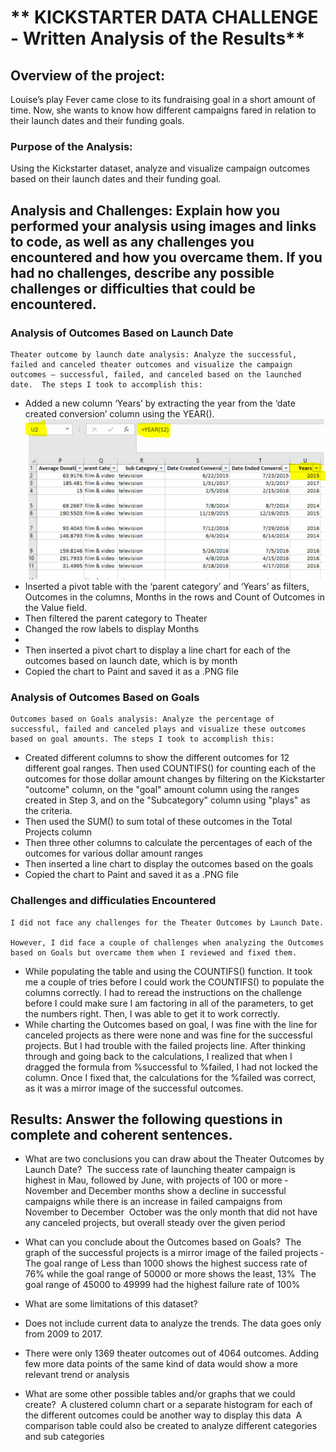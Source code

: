 #	** KICKSTARTER DATA CHALLENGE - Written Analysis of the Results**

##	**Overview of the project:**
Louise’s play Fever came close to its fundraising goal in a short amount of time. Now, she wants to know how different campaigns fared in relation to their launch dates and their funding goals. 

### 	**Purpose of the Analysis:**
Using the Kickstarter dataset, analyze and visualize campaign outcomes based on their launch dates and their funding goal.

##	Analysis and Challenges: Explain how you performed your analysis using images and links to code, as well as any challenges you encountered and how you overcame them. If you had no challenges, describe any possible challenges or difficulties that could be encountered.

### 	Analysis of Outcomes Based on Launch Date
	Theater outcome by launch date analysis: Analyze the successful, failed and canceled theater outcomes and visualize the campaign outcomes – successful, failed, and canceled based on the launched date.  The steps I took to accomplish this:
-	Added a new column ‘Years’ by extracting the year from the ‘date created conversion’ column using the YEAR().
![Analysis1a](https://github.com/veenapu/kickstarter-analysis/blob/main/Resources/Screenshots/Analysis%201a.png)	
-	Inserted a pivot table with the ‘parent category’ and ‘Years’ as filters, Outcomes in the columns, Months in the rows and Count of Outcomes in the Value field.
-	Then filtered the parent category to Theater
-	Changed the row labels to display Months
-	
-	Then inserted a pivot chart to display a line chart for each of the outcomes based on launch date, which is by month
-	Copied the chart to Paint and saved it as a .PNG file

###	Analysis of Outcomes Based on Goals	
	Outcomes based on Goals analysis: Analyze the percentage of successful, failed and canceled plays and visualize these outcomes based on goal amounts. The steps I took to accomplish this:
-	Created different columns to show the different outcomes for 12 different goal ranges.  Then used COUNTIFS() for counting each of the outcomes for those dollar amount changes by filtering on the Kickstarter "outcome" column, on the "goal" amount column using the ranges created in Step 3, and on the "Subcategory" column using "plays" as the criteria.
-	Then used the SUM() to sum total of these outcomes in the Total Projects column
-	Then three other columns to calculate the percentages of each of the outcomes for various dollar amount ranges
-	Then inserted a line chart to display the outcomes based on the goals
-	Copied the chart to Paint and saved it as a .PNG file

###	Challenges and difficulaties Encountered
	I did not face any challenges for the Theater Outcomes by Launch Date. 

	However, I did face a couple of challenges when analyzing the Outcomes based on Goals but overcame them when I reviewed and fixed them.
-	While populating the table and using the COUNTIFS() function. It took me a couple of tries before I could work the COUNTIFS() to populate the columns correctly. I had to reread the instructions on the challenge before I could make sure I am factoring in all of the parameters, to get the numbers right.  Then, I was able to get it to work correctly.
-	While charting the Outcomes based on goal, I was fine with the line for canceled projects as there were none and was fine for the successful projects.  But I had trouble with the failed projects line.  After thinking through and going back to the calculations, I realized that when I dragged the formula from %successful to %failed, I had not locked the column.  Once I fixed that, the calculations for the %failed was correct, as it was a mirror image of the successful outcomes.

##	**Results: Answer the following questions in complete and coherent sentences.**

-	What are two conclusions you can draw about the Theater Outcomes by Launch Date?
­	The success rate of launching theater campaign is highest in Mau, followed by June, with projects of 100 or more
­	November and December months show a decline in successful campaigns while there is an increase in failed campaigns from November to December
­	October was the only month that did not have any canceled projects, but overall steady over the given period

-	What can you conclude about the Outcomes based on Goals?
­	The graph of the successful projects is a mirror image of the failed projects
­	The goal range of Less than 1000 shows the highest success rate of 76% while the goal range of 50000 or more shows the least, 13%
­	The goal range of 45000 to 49999 had the highest failure rate of 100%

-	What are some limitations of this dataset?
-	Does not include current data to analyze the trends. The data goes only from 2009 to 2017. 
-	There were only 1369 theater outcomes out of 4064 outcomes.  Adding few more data points of the same kind of data would show a more relevant trend or analysis

-	What are some other possible tables and/or graphs that we could create?
­	A clustered column chart or a separate histogram for each of the different outcomes could be another way to display this data
­	A comparison table could also be created to analyze different categories and sub categories

